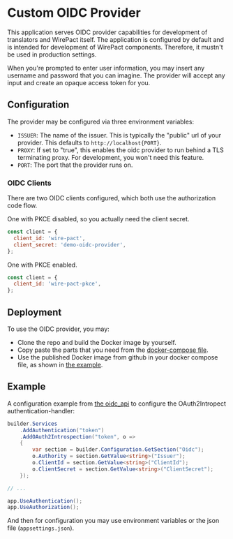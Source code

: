 # Custom OIDC Provider

This application serves OIDC provider capabilities for development of
translators and WirePact itself. The application is configured
by default and is intended for development of WirePact
components. Therefore, it mustn't be used in production settings.

When you're prompted to enter user information, you may insert
any username and password that you can imagine. The provider
will accept any input and create an opaque access token for you.

## Configuration

The provider may be configured via three environment variables:

- `ISSUER`: The name of the issuer. This is typically the "public" url
  of your provider. This defaults to `http://localhost{PORT}`.
- `PROXY`: If set to "true", this enables the oidc provider to run
  behind a TLS terminating proxy. For development, you won't need this
  feature.
- `PORT`: The port that the provider runs on.

### OIDC Clients

There are two OIDC clients configured, which both
use the authorization code flow.

One with PKCE disabled, so you actually
need the client secret.

```javascript
const client = {
  client_id: 'wire-pact',
  client_secret: 'demo-oidc-provider',
};
```

One with PKCE enabled.

```javascript
const client = {
  client_id: 'wire-pact-pkce',
};
```

## Deployment

To use the OIDC provider, you may:

- Clone the repo and build the Docker image by yourself.
- Copy paste the parts that you need from the [docker-compose file](../docker-compose.yml).
- Use the published Docker image from github in your docker compose file,
  as shown in [the example](./docker-compose-example.yml).

## Example

A configuration example from [the oidc_api](../oidc_api/) to configure
the OAuth2Intropect authentication-handler:

```c#
builder.Services
    .AddAuthentication("token")
    .AddOAuth2Introspection("token", o =>
    {
        var section = builder.Configuration.GetSection("Oidc");
        o.Authority = section.GetValue<string>("Issuer");
        o.ClientId = section.GetValue<string>("ClientId");
        o.ClientSecret = section.GetValue<string>("ClientSecret");
    });

// ...

app.UseAuthentication();
app.UseAuthorization();
```

And then for configuration you may use environment variables
or the json file (`appsettings.json`).

